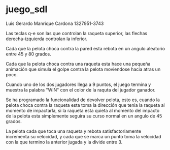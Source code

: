# juego_sdl

Luis Gerardo Manrique Cardona 1327951-3743

Las teclas q-e son las que controlan la raqueta superior, las flechas derecha-izquierda controlan la inferior.

Cada que la pelota choca contra la pared esta rebota en un angulo aleatorio entre 45 y 80 grados.

Cada que la pelota choca contra una raqueta esta hace una pequeña animación que simula el golpe contra la pelota
moviendose hacia atras un poco.

Cuando uno de los dos jugadores llega a 9 puntos, el juego termina y muestra la palabra "WIN" con el color de 
la raquta del jugador ganador.

Se ha programado la funcionalidad de devolver pelota, esto es, cuando la pelota choca contra la raqueta esta toma la 
dirección que tenia la raqueta al momento de impactarla, si la raqueta esta quieta al momento del impacto de la pelota
esta simplemente seguira su curso normal en un angulo de 45 grados.

La pelota cada que toca una raqueta y rebota satisfactoriamente incrementa su velocidad, y cada que se marca un punto 
toma la velocidad con la que termino la anterior jugada y la divide entre 3.


